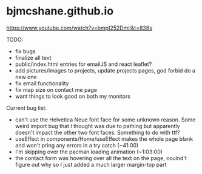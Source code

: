 # bjmcshane.github.io

https://www.youtube.com/watch?v=bmpI252DmiI&t=838s

TODO:
- fix bugs
- finalize all text
- public/index.html entries for emailJS and react leaflet?
- add pictures/images to projects, update projects pages, god forbid do a new one
- fix email functionality
- fix map size on contact me page
- want things to look good on both my monitors

Current bug list:
- can't use the Helvetica Neue font face for some unknown reason. Some weird import bug that I thought was due to pathing but apparently doesn't impact the other two font faces. Something to do with ttf?
- useEffect in components/Home/useEffect makes the whole page blank and won't pring any errors in a try catch (~41:00)
- I'm skipping over the pacman loading animation (~1:03:00)
- the contact form was hovering over all the text on the page, coulnd't figure out why so I just added a much larger margin-top part
